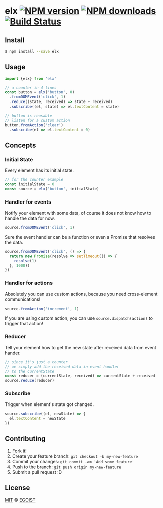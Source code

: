 # elx [![NPM version](https://img.shields.io/npm/v/elx.svg?style=flat-square)](https://npmjs.com/package/elx) [![NPM downloads](https://img.shields.io/npm/dm/elx.svg?style=flat-square)](https://npmjs.com/package/elx) [![Build Status](https://img.shields.io/circleci/project/egoist/elx/master.svg?style=flat-square)](https://circleci.com/gh/egoist/elx)

## Install

```bash
$ npm install --save elx
```

## Usage

```js
import {elx} from 'elx'

// a counter in 4 lines
const button = elx('button', 0)
  .fromDOMEvent('click', 1)
  .reduce((state, received) => state + received)
  .subscribe((el, state) => el.textContent = state)

// button is reusable
// listen for a custom action
button.fromAction('clear')
  .subscribe(el => el.textContent = 0)
```

## Concepts

### Initial State

Every element has its initial state.

```js
// for the counter example
const initialState = 0
const source = elx('button', initialState)
```

### Handler for events

Notify your element with some data, of course it does not know how to handle the data for now.

```js
source.fromDOMEvent('click', 1)
```

Sure the event handler can be a function or even a Promise that resolves the data.

```js
source.fromDOMEvent('click', () => {
  return new Promise(resolve => setTimeout(() => {
    resolve(1)
  }, 1000))
})
```

### Handler for actions

Absolutely you can use custom actions, because you need cross-element communications!

```js
source.fromAction('increment', 1)
```

If you are using custom action, you can use `source.dispatch(action)` to trigger that action!

### Reducer

Tell your element how to get the new state after received data from event hander.

```js
// since it's just a counter
// we simply add the received data in event handler
// to the currentState 
const reducer = (currentState, received) => currentState + received
source.reduce(reducer)
```

### Subscribe

Trigger when element's state got changed.

```js
source.subscribe((el, newState) => {
  el.textContent = newState
})
```

## Contributing

1. Fork it!
2. Create your feature branch: `git checkout -b my-new-feature`
3. Commit your changes: `git commit -am 'Add some feature'`
4. Push to the branch: `git push origin my-new-feature`
5. Submit a pull request :D

## License

[MIT](https://egoist.mit-license.org/) © [EGOIST](https://github.com/egoist)
